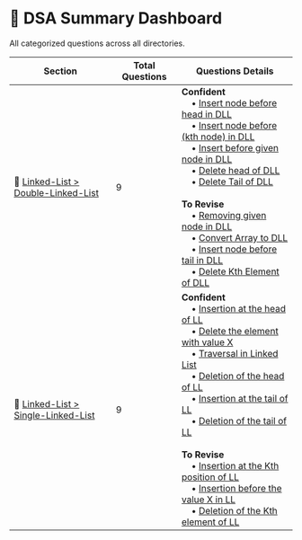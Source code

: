 # 📘 DSA Summary Dashboard

All categorized questions across all directories.

| Section | Total Questions | Questions Details |
|---------|----------------|-------------------|
| 📂 [Linked-List > Double-Linked-List](Linked-List/Double-Linked-List/Table.md) | 9 | **Confident**<br>&nbsp;&nbsp;&nbsp;&nbsp;• [Insert node before head in DLL](Linked-List/Double-Linked-List/Question-6.py)<br>&nbsp;&nbsp;&nbsp;&nbsp;• [Insert node before (kth node) in DLL](Linked-List/Double-Linked-List/Question-8.py)<br>&nbsp;&nbsp;&nbsp;&nbsp;• [Insert before given node in DLL](Linked-List/Double-Linked-List/Question-9.py)<br>&nbsp;&nbsp;&nbsp;&nbsp;• [Delete head of DLL](Linked-List/Double-Linked-List/Question-2.py)<br>&nbsp;&nbsp;&nbsp;&nbsp;• [Delete Tail of DLL](Linked-List/Double-Linked-List/Question-3.py)<br><br>**To Revise**<br>&nbsp;&nbsp;&nbsp;&nbsp;• [Removing given node in DLL](Linked-List/Double-Linked-List/Question-5.py)<br>&nbsp;&nbsp;&nbsp;&nbsp;• [Convert Array to DLL](Linked-List/Double-Linked-List/Question-1.py)<br>&nbsp;&nbsp;&nbsp;&nbsp;• [Insert node before tail in DLL](Linked-List/Double-Linked-List/Question-7.py)<br>&nbsp;&nbsp;&nbsp;&nbsp;• [Delete Kth Element of DLL](Linked-List/Double-Linked-List/Question-4.py)<br> |
| 📂 [Linked-List > Single-Linked-List](Linked-List/Single-Linked-List/Table.md) | 9 | **Confident**<br>&nbsp;&nbsp;&nbsp;&nbsp;• [Insertion at the head of LL](Linked-List/Single-Linked-List/Question-6.py)<br>&nbsp;&nbsp;&nbsp;&nbsp;• [Delete the element with value X](Linked-List/Single-Linked-List/Question-5.py)<br>&nbsp;&nbsp;&nbsp;&nbsp;• [Traversal in Linked List](Linked-List/Single-Linked-List/Question-1.py)<br>&nbsp;&nbsp;&nbsp;&nbsp;• [Deletion of the head of LL](Linked-List/Single-Linked-List/Question-2.py)<br>&nbsp;&nbsp;&nbsp;&nbsp;• [Insertion at the tail of LL](Linked-List/Single-Linked-List/Question-7.py)<br>&nbsp;&nbsp;&nbsp;&nbsp;• [Deletion of the tail of LL](Linked-List/Single-Linked-List/Question-3.py)<br><br>**To Revise**<br>&nbsp;&nbsp;&nbsp;&nbsp;• [Insertion at the Kth position of LL](Linked-List/Single-Linked-List/Question-8.py)<br>&nbsp;&nbsp;&nbsp;&nbsp;• [Insertion before the value X in LL](Linked-List/Single-Linked-List/Question-9.py)<br>&nbsp;&nbsp;&nbsp;&nbsp;• [Deletion of the Kth element of LL](Linked-List/Single-Linked-List/Question-4.py)<br> |
